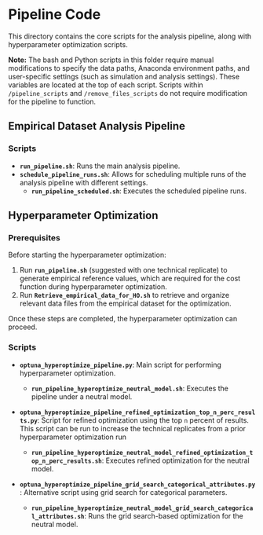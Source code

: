 # Pipeline Code

This directory contains the core scripts for the analysis pipeline, along with hyperparameter optimization scripts.

**Note:** The bash and Python scripts in this folder require manual modifications to specify the data paths, Anaconda environment paths, and user-specific settings (such as simulation and analysis settings). These variables are located at the top of each script. Scripts within `/pipeline_scripts` and `/remove_files_scripts` do not require modification for the pipeline to function.

## Empirical Dataset Analysis Pipeline

### Scripts

- **`run_pipeline.sh`**: Runs the main analysis pipeline.
- **`schedule_pipeline_runs.sh`**: Allows for scheduling multiple runs of the analysis pipeline with different settings.
  - **`run_pipeline_scheduled.sh`**: Executes the scheduled pipeline runs.

## Hyperparameter Optimization

### Prerequisites

Before starting the hyperparameter optimization:

1. Run **`run_pipeline.sh`** (suggested with one technical replicate) to generate empirical reference values, which are required for the cost function during hyperparameter optimization.
2. Run **`Retrieve_empirical_data_for_HO.sh`** to retrieve and organize relevant data files from the empirical dataset for the optimization.

Once these steps are completed, the hyperparameter optimization can proceed.

### Scripts

- **`optuna_hyperoptimize_pipeline.py`**: Main script for performing hyperparameter optimization.
  - **`run_pipeline_hyperoptimize_neutral_model.sh`**: Executes the pipeline under a neutral model.

- **`optuna_hyperoptimize_pipeline_refined_optimization_top_n_perc_results.py`**: Script for refined optimization using the top `n` percent of results. This script can be run to increase the technical replicates from a prior hyperparameter optimization run
  - **`run_pipeline_hyperoptimize_neutral_model_refined_optimization_top_n_perc_results.sh`**: Executes refined optimization for the neutral model.
  
- **`optuna_hyperoptimize_pipeline_grid_search_categorical_attributes.py`**: Alternative script using grid search for categorical parameters.
  - **`run_pipeline_hyperoptimize_neutral_model_grid_search_categorical_attributes.sh`**: Runs the grid search-based optimization for the neutral model.
  

